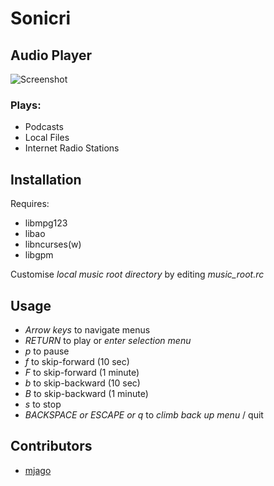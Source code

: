 # Sonicri

## Audio Player

![Screenshot](https://github.com/mjago/sonicri/blob/9babd4f39d2e894f4fafda425b449d2246596ab1/images/screenshot.png)

### Plays:
 - Podcasts
 - Local Files
 - Internet Radio Stations

## Installation

Requires:
 - libmpg123
 - libao
 - libncurses(w)
 - libgpm

Customise *local music root directory* by editing *music_root.rc*

## Usage

 - *Arrow keys* to navigate menus
 - *RETURN* to play or *enter selection menu*
 - *p* to pause
 - *f* to skip-forward (10 sec)
 - *F* to skip-forward (1 minute)
 - *b* to skip-backward (10 sec)
 - *B* to skip-backward (1 minute)
 - *s* to stop
 - *BACKSPACE or ESCAPE or q* to *climb back up menu* / quit

## Contributors

- [mjago](https://github.com/mjago/sonicri)
